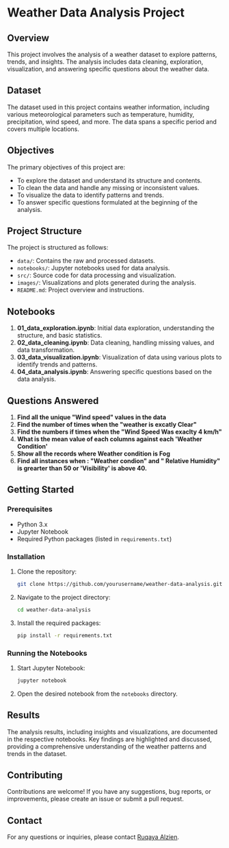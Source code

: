 # Weather Data Analysis Project

## Overview

This project involves the analysis of a weather dataset to explore patterns, trends, and insights. The analysis includes data cleaning, exploration, visualization, and answering specific questions about the weather data.

## Dataset

The dataset used in this project contains weather information, including various meteorological parameters such as temperature, humidity, precipitation, wind speed, and more. The data spans a specific period and covers multiple locations.

## Objectives

The primary objectives of this project are:
- To explore the dataset and understand its structure and contents.
- To clean the data and handle any missing or inconsistent values.
- To visualize the data to identify patterns and trends.
- To answer specific questions formulated at the beginning of the analysis.

## Project Structure

The project is structured as follows:

- `data/`: Contains the raw and processed datasets.
- `notebooks/`: Jupyter notebooks used for data analysis.
- `src/`: Source code for data processing and visualization.
- `images/`: Visualizations and plots generated during the analysis.
- `README.md`: Project overview and instructions.

## Notebooks

1. **01_data_exploration.ipynb**: Initial data exploration, understanding the structure, and basic statistics.
2. **02_data_cleaning.ipynb**: Data cleaning, handling missing values, and data transformation.
3. **03_data_visualization.ipynb**: Visualization of data using various plots to identify trends and patterns.
4. **04_data_analysis.ipynb**: Answering specific questions based on the data analysis.

## Questions Answered

1. **Find all the unique "Wind speed" values in the data**
2. **Find the number of times when the "weather is excatly Clear"**
3. **Find the numbers if times when the "Wind Speed Was exaclty 4 km/h"**
4. **What is the mean value of each columns against each 'Weather Condition'**
5. **Show all the records where Weather condition is Fog**
6. **Find all instances when : "Weather condion" and " Relative Humidity" is grearter than 50 or 'Visibility' is above 40.**
## Getting Started

### Prerequisites

- Python 3.x
- Jupyter Notebook
- Required Python packages (listed in `requirements.txt`)

### Installation

1. Clone the repository:
    ```bash
    git clone https://github.com/yourusername/weather-data-analysis.git
    ```
2. Navigate to the project directory:
    ```bash
    cd weather-data-analysis
    ```
3. Install the required packages:
    ```bash
    pip install -r requirements.txt
    ```

### Running the Notebooks

1. Start Jupyter Notebook:
    ```bash
    jupyter notebook
    ```
2. Open the desired notebook from the `notebooks` directory.

## Results

The analysis results, including insights and visualizations, are documented in the respective notebooks. Key findings are highlighted and discussed, providing a comprehensive understanding of the weather patterns and trends in the dataset.

## Contributing

Contributions are welcome! If you have any suggestions, bug reports, or improvements, please create an issue or submit a pull request.


## Contact

For any questions or inquiries, please contact [Ruqaya Alzien](ruqayaazlien@gmail.com).
